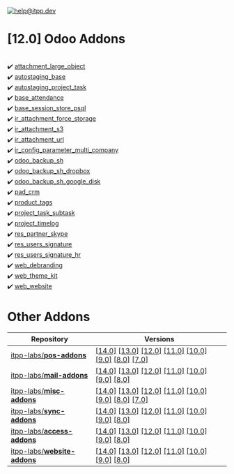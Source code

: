 [![help@itpp.dev](https://itpp.dev/images/infinity-readme.png)](mailto:help@itpp.dev)
# [12.0] Odoo Addons

<br/>:heavy_check_mark: [attachment_large_object](https://apps.odoo.com/apps/modules/12.0/attachment_large_object/)
<br/>:heavy_check_mark: [autostaging_base](https://apps.odoo.com/apps/modules/12.0/autostaging_base/)
<br/>:heavy_check_mark: [autostaging_project_task](https://apps.odoo.com/apps/modules/12.0/autostaging_project_task/)
<br/>:heavy_check_mark: [base_attendance](https://apps.odoo.com/apps/modules/12.0/base_attendance/)
<br/>:heavy_check_mark: [base_session_store_psql](https://apps.odoo.com/apps/modules/12.0/base_session_store_psql/)
<br/>:heavy_check_mark: [ir_attachment_force_storage](https://apps.odoo.com/apps/modules/12.0/ir_attachment_force_storage/)
<br/>:heavy_check_mark: [ir_attachment_s3](https://apps.odoo.com/apps/modules/12.0/ir_attachment_s3/)
<br/>:heavy_check_mark: [ir_attachment_url](https://apps.odoo.com/apps/modules/12.0/ir_attachment_url/)
<br/>:heavy_check_mark: [ir_config_parameter_multi_company](https://apps.odoo.com/apps/modules/12.0/ir_config_parameter_multi_company/)
<br/>:heavy_check_mark: [odoo_backup_sh](https://apps.odoo.com/apps/modules/12.0/odoo_backup_sh/)
<br/>:heavy_check_mark: [odoo_backup_sh_dropbox](https://apps.odoo.com/apps/modules/12.0/odoo_backup_sh_dropbox/)
<br/>:heavy_check_mark: [odoo_backup_sh_google_disk](https://apps.odoo.com/apps/modules/12.0/odoo_backup_sh_google_disk/)
<br/>:heavy_check_mark: [pad_crm](https://apps.odoo.com/apps/modules/12.0/pad_crm/)
<br/>:heavy_check_mark: [product_tags](https://apps.odoo.com/apps/modules/12.0/product_tags/)
<br/>:heavy_check_mark: [project_task_subtask](https://apps.odoo.com/apps/modules/12.0/project_task_subtask/)
<br/>:heavy_check_mark: [project_timelog](https://apps.odoo.com/apps/modules/12.0/project_timelog/)
<br/>:heavy_check_mark: [res_partner_skype](https://apps.odoo.com/apps/modules/12.0/res_partner_skype/)
<br/>:heavy_check_mark: [res_users_signature](https://apps.odoo.com/apps/modules/12.0/res_users_signature/)
<br/>:heavy_check_mark: [res_users_signature_hr](https://apps.odoo.com/apps/modules/12.0/res_users_signature_hr/)
<br/>:heavy_check_mark: [web_debranding](https://apps.odoo.com/apps/modules/12.0/web_debranding/)
<br/>:heavy_check_mark: [web_theme_kit](https://apps.odoo.com/apps/modules/12.0/web_theme_kit/)
<br/>:heavy_check_mark: [web_website](https://apps.odoo.com/apps/modules/12.0/web_website/)

Other Addons
============

| Repository | Versions |
|------------|----------|
| [itpp-labs/**pos-addons**](https://github.com/itpp-labs/pos-addons) | [[14.0]](https://github.com/itpp-labs/pos-addons/tree/14.0#readme) [[13.0]](https://github.com/itpp-labs/pos-addons/tree/13.0#readme) [[12.0]](https://github.com/itpp-labs/pos-addons/tree/12.0#readme) [[11.0]](https://github.com/itpp-labs/pos-addons/tree/11.0#readme) [[10.0]](https://github.com/itpp-labs/pos-addons/tree/10.0#readme) [[9.0]](https://github.com/itpp-labs/pos-addons/tree/9.0#readme) [[8.0]](https://github.com/itpp-labs/pos-addons/tree/8.0#readme) [[7.0]](https://github.com/itpp-labs/pos-addons/tree/7.0#readme) |
| [itpp-labs/**mail-addons**](https://github.com/itpp-labs/mail-addons) | [[14.0]](https://github.com/itpp-labs/mail-addons/tree/14.0#readme) [[13.0]](https://github.com/itpp-labs/mail-addons/tree/13.0#readme) [[12.0]](https://github.com/itpp-labs/mail-addons/tree/12.0#readme) [[11.0]](https://github.com/itpp-labs/mail-addons/tree/11.0#readme) [[10.0]](https://github.com/itpp-labs/mail-addons/tree/10.0#readme) [[9.0]](https://github.com/itpp-labs/mail-addons/tree/9.0#readme) [[8.0]](https://github.com/itpp-labs/mail-addons/tree/8.0#readme) |
| [itpp-labs/**misc-addons**](https://github.com/itpp-labs/misc-addons) | [[14.0]](https://github.com/itpp-labs/misc-addons/tree/14.0#readme) [[13.0]](https://github.com/itpp-labs/misc-addons/tree/13.0#readme) [[12.0]](https://github.com/itpp-labs/misc-addons/tree/12.0#readme) [[11.0]](https://github.com/itpp-labs/misc-addons/tree/11.0#readme) [[10.0]](https://github.com/itpp-labs/misc-addons/tree/10.0#readme) [[9.0]](https://github.com/itpp-labs/misc-addons/tree/9.0#readme) [[8.0]](https://github.com/itpp-labs/misc-addons/tree/8.0#readme) [[7.0]](https://github.com/itpp-labs/misc-addons/tree/7.0#readme) |
| [itpp-labs/**sync-addons**](https://github.com/itpp-labs/sync-addons) | [[14.0]](https://github.com/itpp-labs/sync-addons/tree/14.0#readme) [[13.0]](https://github.com/itpp-labs/sync-addons/tree/13.0#readme) [[12.0]](https://github.com/itpp-labs/sync-addons/tree/12.0#readme) [[11.0]](https://github.com/itpp-labs/sync-addons/tree/11.0#readme) [[10.0]](https://github.com/itpp-labs/sync-addons/tree/10.0#readme) [[9.0]](https://github.com/itpp-labs/sync-addons/tree/9.0#readme) [[8.0]](https://github.com/itpp-labs/sync-addons/tree/8.0#readme) |
| [itpp-labs/**access-addons**](https://github.com/itpp-labs/access-addons) | [[14.0]](https://github.com/itpp-labs/access-addons/tree/14.0#readme) [[13.0]](https://github.com/itpp-labs/access-addons/tree/13.0#readme) [[12.0]](https://github.com/itpp-labs/access-addons/tree/12.0#readme) [[11.0]](https://github.com/itpp-labs/access-addons/tree/11.0#readme) [[10.0]](https://github.com/itpp-labs/access-addons/tree/10.0#readme) [[9.0]](https://github.com/itpp-labs/access-addons/tree/9.0#readme) [[8.0]](https://github.com/itpp-labs/access-addons/tree/8.0#readme) |
| [itpp-labs/**website-addons**](https://github.com/itpp-labs/website-addons) | [[14.0]](https://github.com/itpp-labs/website-addons/tree/14.0#readme) [[13.0]](https://github.com/itpp-labs/website-addons/tree/13.0#readme) [[12.0]](https://github.com/itpp-labs/website-addons/tree/12.0#readme) [[11.0]](https://github.com/itpp-labs/website-addons/tree/11.0#readme) [[10.0]](https://github.com/itpp-labs/website-addons/tree/10.0#readme) [[9.0]](https://github.com/itpp-labs/website-addons/tree/9.0#readme) [[8.0]](https://github.com/itpp-labs/website-addons/tree/8.0#readme) |
